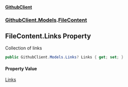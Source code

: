 #### [GithubClient](index 'index')
### [GithubClient.Models](GithubClient.Models 'GithubClient.Models').[FileContent](GithubClient.Models.FileContent 'GithubClient.Models.FileContent')

## FileContent.Links Property

Collection of links

```csharp
public GithubClient.Models.Links? Links { get; set; }
```

#### Property Value
[Links](GithubClient.Models.Links 'GithubClient.Models.Links')